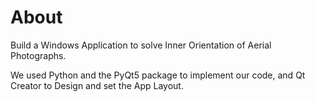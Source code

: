 # About

Build a Windows Application to solve Inner Orientation of Aerial Photographs.

We used Python and the PyQt5 package to implement our code, and Qt Creator to Design and set the App Layout.
